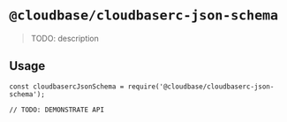 # `@cloudbase/cloudbaserc-json-schema`

> TODO: description

## Usage

```
const cloudbasercJsonSchema = require('@cloudbase/cloudbaserc-json-schema');

// TODO: DEMONSTRATE API
```
